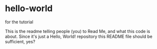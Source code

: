 # hello-world
for the tutorial

This is the readme telling people (you) to Read Me, and what this code is about.  Since it's just a Hello, World! repository this README file should be sufficient, yes?
